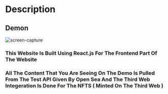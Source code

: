 # Description

## Demon

![screen-capture](https://user-images.githubusercontent.com/80502023/155474426-fb1227ed-59b5-43ea-b995-5b5f48c99634.gif)

### This Website Is Built Using React.js For The Frontend Part Of The Website 

### All The Content That You Are Seeing On The Demo Is Pulled From The Test API Given By Open Sea And The Third Web Integeration Is Done For The NFTS ( Minted On The Third Web )
